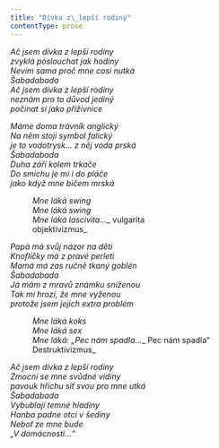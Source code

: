 ```yaml
---
title: "Dívka z\_lepší rodiny"
contentType: prose
---
```


<section>

_Ač jsem dívka z lepší rodiny  
zvyklá poslouchat jak hodiny  
Nevím sama proč mne cosi nutká  
Šabadabada  
Ač jsem dívka z lepší rodiny  
neznám pro to důvod jediný  
počínat si jako příživnice_

_Máme doma trávník anglický  
Na něm stojí symbol falický  
je to vodotrysk… z něj voda prská  
Šabadabada  
Duha září kolem trkače  
Do smíchu je mi i do pláče  
jako když mne bičem mrská_

          _Mne láká swing  
          Mne láká swing  
          Mne láká lascivita_…_ vulgarita  
          objektivizmus_

_Papá má svůj názor na děti  
Knoflíčky má z pravé perleti  
Mamá má zas ručně tkaný goblén  
Šabadabada  
Já mám z mravů známku sníženou  
Tak mi hrozí, že mne vyženou  
protože jsem jejich extra problém_

          _Mne láká koks  
          Mne láká sex  
          Mne láká: „Pec nám spadla_…_ Pec nám spadla“  
          Destruktivizmus_

_Ač jsem dívka z lepší rodiny  
Zmocní se mne svůdné vidiny  
pavouk hříchu síť svou pro mne utká  
Šabadabada  
Vybublají temné hladiny  
Hanba padne otci v šediny  
Neboť ze mne bude  
„V domácnosti_…_“_

</section>

